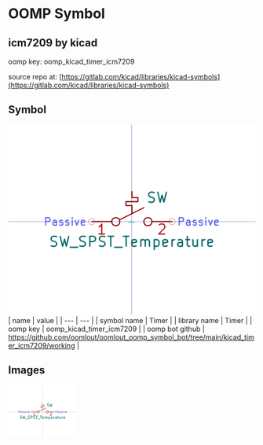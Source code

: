# OOMP Symbol  
## icm7209  by kicad  
  
oomp key: oomp_kicad_timer_icm7209  
  
source repo at: [https://gitlab.com/kicad/libraries/kicad-symbols](https://gitlab.com/kicad/libraries/kicad-symbols)  
## Symbol  
  
[![working.png](working_600.png)](working.png)  
| name | value | 
| --- | --- | 
| symbol name | Timer | 
| library name | Timer | 
| oomp key | oomp_kicad_timer_icm7209 | 
| oomp bot github | https://github.com/oomlout/oomlout_oomp_symbol_bot/tree/main/kicad_timer_icm7209/working | 
## Images  
  
[![working.png](working_140.png)](working.png)  
